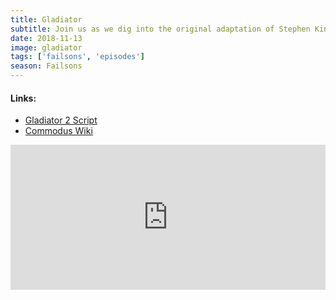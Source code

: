 ```yaml
---
title: Gladiator
subtitle: Join us as we dig into the original adaptation of Stephen King’s Pet Sematary. We chat about frozen hamsters, a pit of dead dogs and the Ramones.
date: 2018-11-13
image: gladiator
tags: ['failsons', 'episodes']
season: Failsons
---
```

<h4>Links:</h4>
<ul class="links">
<li><a href="https://drive.google.com/file/d/1ssD94Yx1OM2r3inUV9YAy5E9Qr0Kg3PN/view?usp=sharing">Gladiator 2 Script</a></li>
<li><a href="https://en.wikipedia.org/wiki/Commodus">Commodus Wiki</a></li>
</ul>
<iframe title="Spotify: Gladiator" src="https://open.spotify.com/embed-podcast/episode/0ZzrrTxb5p2OScZ0MASMhW" width="100%" height="232" frameborder="0" allowtransparency="true" allow="encrypted-media"></iframe>